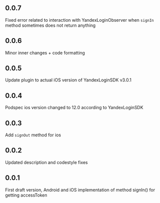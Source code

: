 ## 0.0.7
Fixed error related to interaction with YandexLoginObserver  when `signIn` method sometimes does not return anything

## 0.0.6

Minor inner changes + code formatting

## 0.0.5

Update plugin to actual iOS version of YandexLoginSDK v3.0.1

## 0.0.4

Podspec ios version changed to 12.0 according to YandexLoginSDK

## 0.0.3

Add `signOut` method for ios

## 0.0.2

Updated description and codestyle fixes

## 0.0.1

First draft version, Android and iOS implementation of method signIn() for getting accessToken
